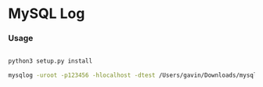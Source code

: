 # MySQL Log



### Usage

``` bash

python3 setup.py install

mysqlog -uroot -p123456 -hlocalhost -dtest /Users/gavin/Downloads/mysql-slow.log

```

